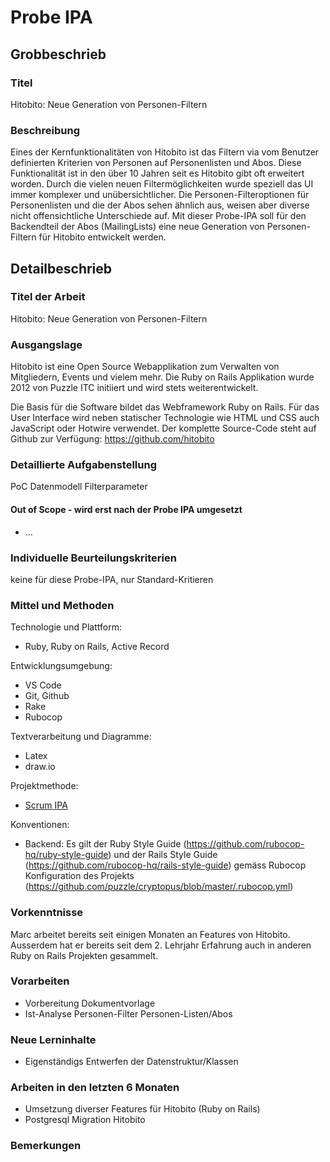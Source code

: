 # Probe IPA

## Grobbeschrieb

### Titel

Hitobito: Neue Generation von Personen-Filtern

### Beschreibung

Eines der Kernfunktionalitäten von Hitobito ist das Filtern via vom Benutzer definierten Kriterien von Personen auf Personenlisten und Abos. Diese Funktionalität ist in den über 10 Jahren seit es Hitobito gibt oft erweitert worden. Durch die vielen neuen Filtermöglichkeiten wurde speziell das UI immer komplexer und unübersichtlicher. Die Personen-Filteroptionen für Personenlisten und die der Abos sehen ähnlich aus, weisen aber diverse nicht offensichtliche Unterschiede auf.
Mit dieser Probe-IPA soll für den Backendteil der Abos (MailingLists) eine neue Generation von Personen-Filtern für Hitobito entwickelt werden. 

## Detailbeschrieb

### Titel der Arbeit

Hitobito: Neue Generation von Personen-Filtern

### Ausgangslage

Hitobito ist eine Open Source Webapplikation zum Verwalten von Mitgliedern, Events und vielem mehr. Die Ruby on Rails Applikation wurde 2012 von Puzzle ITC initiiert und wird stets weiterentwickelt. 

Die Basis für die Software bildet das Webframework Ruby on Rails. Für das User Interface wird neben statischer Technologie wie HTML und CSS auch JavaScript oder Hotwire verwendet. Der komplette Source-Code steht auf Github zur Verfügung: https://github.com/hitobito

### Detaillierte Aufgabenstellung

PoC Datenmodell Filterparameter


#### Out of Scope - wird erst nach der Probe IPA umgesetzt

* ...


### Individuelle Beurteilungskriterien

keine für diese Probe-IPA, nur Standard-Kritieren

### Mittel und Methoden

Technologie und Plattform:

* Ruby, Ruby on Rails, Active Record

Entwicklungsumgebung:

* VS Code
* Git, Github
* Rake
* Rubocop

Textverarbeitung und Diagramme:

* Latex
* draw.io

Projektmethode:

* [Scrum IPA](https://github.com/puzzle-bbt/docs/blob/master/ipa/scrum-ipa.md)

Konventionen:

* Backend: Es gilt der Ruby Style Guide (https://github.com/rubocop-hq/ruby-style-guide) und der Rails Style Guide (https://github.com/rubocop-hq/rails-style-guide) gemäss Rubocop Konfiguration des Projekts (https://github.com/puzzle/cryptopus/blob/master/.rubocop.yml)

### Vorkenntnisse

Marc arbeitet bereits seit einigen Monaten an Features von Hitobito. Ausserdem hat er bereits seit dem 2. Lehrjahr Erfahrung auch in anderen Ruby on Rails Projekten gesammelt. 

### Vorarbeiten

* Vorbereitung Dokumentvorlage
* Ist-Analyse Personen-Filter Personen-Listen/Abos

### Neue Lerninhalte

* Eigenständigs Entwerfen der Datenstruktur/Klassen

### Arbeiten in den letzten 6 Monaten

* Umsetzung diverser Features für Hitobito (Ruby on Rails)
* Postgresql Migration Hitobito

### Bemerkungen
